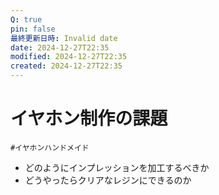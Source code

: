 ```yaml
---
Q: true
pin: false
最終更新日時: Invalid date
date: 2024-12-27T22:35
modified: 2024-12-27T22:35
created: 2024-12-27T22:35
---
```

# イヤホン制作の課題

`#イヤホンハンドメイド`

- どのようにインプレッションを加工するべきか
- どうやったらクリアなレジンにできるのか